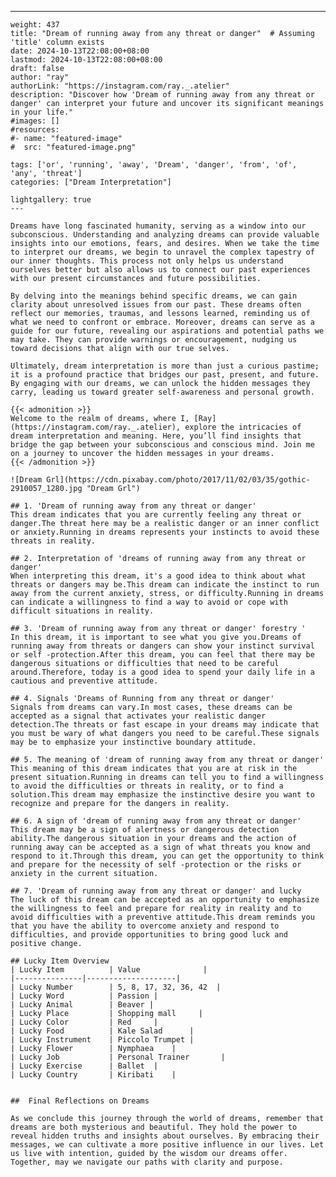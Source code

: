 ---
    weight: 437
    title: "Dream of running away from any threat or danger"  # Assuming 'title' column exists
    date: 2024-10-13T22:08:00+08:00
    lastmod: 2024-10-13T22:08:00+08:00
    draft: false
    author: "ray"
    authorLink: "https://instagram.com/ray._.atelier"
    description: "Discover how 'Dream of running away from any threat or danger' can interpret your future and uncover its significant meanings in your life."
    #images: []
    #resources:
    #- name: "featured-image"
    #  src: "featured-image.png"
    
    tags: ['or', 'running', 'away', 'Dream', 'danger', 'from', 'of', 'any', 'threat']
    categories: ["Dream Interpretation"]
    
    lightgallery: true
    ---
    
    Dreams have long fascinated humanity, serving as a window into our subconscious. Understanding and analyzing dreams can provide valuable insights into our emotions, fears, and desires. When we take the time to interpret our dreams, we begin to unravel the complex tapestry of our inner thoughts. This process not only helps us understand ourselves better but also allows us to connect our past experiences with our present circumstances and future possibilities.
    
    By delving into the meanings behind specific dreams, we can gain clarity about unresolved issues from our past. These dreams often reflect our memories, traumas, and lessons learned, reminding us of what we need to confront or embrace. Moreover, dreams can serve as a guide for our future, revealing our aspirations and potential paths we may take. They can provide warnings or encouragement, nudging us toward decisions that align with our true selves.
    
    Ultimately, dream interpretation is more than just a curious pastime; it is a profound practice that bridges our past, present, and future. By engaging with our dreams, we can unlock the hidden messages they carry, leading us toward greater self-awareness and personal growth.
    
    {{< admonition >}}
    Welcome to the realm of dreams, where I, [Ray](https://instagram.com/ray._.atelier), explore the intricacies of dream interpretation and meaning. Here, you’ll find insights that bridge the gap between your subconscious and conscious mind. Join me on a journey to uncover the hidden messages in your dreams.
    {{< /admonition >}}
    
    ![Dream Grl](https://cdn.pixabay.com/photo/2017/11/02/03/35/gothic-2910057_1280.jpg "Dream Grl")
    
    ## 1. 'Dream of running away from any threat or danger'
    This dream indicates that you are currently feeling any threat or danger.The threat here may be a realistic danger or an inner conflict or anxiety.Running in dreams represents your instincts to avoid these threats in reality.
    
    ## 2. Interpretation of 'dreams of running away from any threat or danger'
    When interpreting this dream, it's a good idea to think about what threats or dangers may be.This dream can indicate the instinct to run away from the current anxiety, stress, or difficulty.Running in dreams can indicate a willingness to find a way to avoid or cope with difficult situations in reality.
    
    ## 3. 'Dream of running away from any threat or danger' forestry '
    In this dream, it is important to see what you give you.Dreams of running away from threats or dangers can show your instinct survival or self -protection.After this dream, you can feel that there may be dangerous situations or difficulties that need to be careful around.Therefore, today is a good idea to spend your daily life in a cautious and preventive attitude.
    
    ## 4. Signals 'Dreams of Running from any threat or danger'
    Signals from dreams can vary.In most cases, these dreams can be accepted as a signal that activates your realistic danger detection.The threats or fast escape in your dreams may indicate that you must be wary of what dangers you need to be careful.These signals may be to emphasize your instinctive boundary attitude.
    
    ## 5. The meaning of 'dream of running away from any threat or danger'
    This meaning of this dream indicates that you are at risk in the present situation.Running in dreams can tell you to find a willingness to avoid the difficulties or threats in reality, or to find a solution.This dream may emphasize the instinctive desire you want to recognize and prepare for the dangers in reality.
    
    ## 6. A sign of 'dream of running away from any threat or danger'
    This dream may be a sign of alertness or dangerous detection ability.The dangerous situation in your dreams and the action of running away can be accepted as a sign of what threats you know and respond to it.Through this dream, you can get the opportunity to think and prepare for the necessity of self -protection or the risks or anxiety in the current situation.
    
    ## 7. 'Dream of running away from any threat or danger' and lucky
    The luck of this dream can be accepted as an opportunity to emphasize the willingness to feel and prepare for reality in reality and to avoid difficulties with a preventive attitude.This dream reminds you that you have the ability to overcome anxiety and respond to difficulties, and provide opportunities to bring good luck and positive change.
    
    ## Lucky Item Overview
    | Lucky Item          | Value              |
    |---------------|--------------------|
    | Lucky Number        | 5, 8, 17, 32, 36, 42  |
    | Lucky Word          | Passion |
    | Lucky Animal        | Beaver |
    | Lucky Place         | Shopping mall     |
    | Lucky Color         | Red     |
    | Lucky Food          | Kale Salad      |
    | Lucky Instrument    | Piccolo Trumpet |
    | Lucky Flower        | Nymphaea    |
    | Lucky Job           | Personal Trainer       |
    | Lucky Exercise      | Ballet  |
    | Lucky Country       | Kiribati    |
    
    
    ##  Final Reflections on Dreams
    
    As we conclude this journey through the world of dreams, remember that dreams are both mysterious and beautiful. They hold the power to reveal hidden truths and insights about ourselves. By embracing their messages, we can cultivate a more positive influence in our lives. Let us live with intention, guided by the wisdom our dreams offer. Together, may we navigate our paths with clarity and purpose.
    
